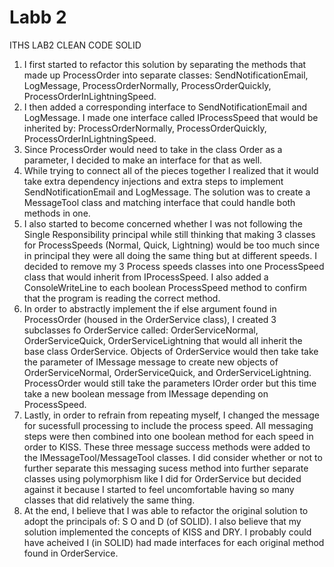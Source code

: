 ﻿# Labb 2

ITHS LAB2 CLEAN CODE SOLID

1) I first started to refactor this solution by separating the methods that made up ProcessOrder into separate classes:
	SendNotificationEmail, LogMessage, ProcessOrderNormally, ProcessOrderQuickly, ProcessOrderInLightningSpeed.
2) I then added a corresponding interface to SendNotificationEmail and LogMessage.  I made one interface called IProcessSpeed that would be inherited by:
	ProcessOrderNormally, ProcessOrderQuickly, ProcessOrderInLightningSpeed.
3) Since ProcessOrder would need to take in the class Order as a parameter, I decided to make an interface for that as well. 
4) While trying to connect all of the pieces together I realized that it would take extra dependency injections and extra steps to implement SendNotificationEmail and LogMessage.
	The solution was to create a MessageTool class and matching interface that could handle both methods in one.
5) I also started to become concerned whether I was not following the Single Responsibility principal while still thinking that making 3 classes for ProcessSpeeds 
	(Normal, Quick, Lightning) would be too much since in principal they were all doing the same thing but at different speeds.  I decided to remove my 3 Process speeds classes into one
	ProcessSpeed class that would inherit from IProcessSpeed.  I also added a ConsoleWriteLine to each boolean ProcessSpeed method to confirm that the program is reading the correct method.
6) In order to abstractly implement the if else argument found in ProcessOrder (housed in the OrderService class), I created 3 subclasses fo OrderService called:
	OrderServiceNormal, OrderServiceQuick, OrderServiceLightning that would all inherit the base class OrderService.  Objects of OrderService would then take 
	take the parameter of IMessage message to create new objects of OrderServiceNormal, OrderServiceQuick, and OrderServiceLightning.  ProcessOrder would still take 
	the parameters IOrder order but this time take a new boolean message from IMessage depending on ProcessSpeed.
7) Lastly, in order to refrain from repeating myself, I changed the message for sucessfull processing to include the process speed. All messaging steps were
	then combined into one boolean method for each speed in order to KISS.  These three message success methods were added to the IMessageTool/MessageTool classes.
	I did consider whether or not to further separate this messaging sucess method into further separate classes using polymorphism like I did for OrderService but decided
	against it because I started to feel uncomfortable having so many classes that did relatively the same thing.
8) At the end, I believe that I was able to refactor the original solution to adopt the principals of: S O and D (of SOLID).  I also believe that my solution
	implemented the concepts of KISS and DRY.  I probably could have acheived I (in SOLID) had made interfaces for each original method found in OrderService.
